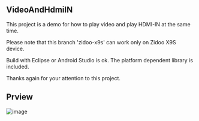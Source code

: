
## VideoAndHdmiIN

This project is a demo for how to play video and play HDMI-IN at the same time.

Please note that this branch 'zidoo-x9s' can work only on Zidoo X9S device. 

Build with Eclipse or Android Studio is ok. The platform dependent library is included.

Thanks again for your attention to this project.                                     

## Prview
![image](https://raw.githubusercontent.com/zidootech/VideoAndHdmiIN/master/video-hdmi_in-webview.jpg)

